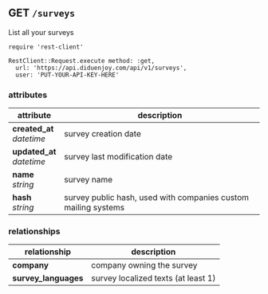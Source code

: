 ## GET `/surveys`

List all your surveys

```ruby--Rails
require 'rest-client'

RestClient::Request.execute method: :get,
  url: 'https://api.diduenjoy.com/api/v1/surveys',
  user: 'PUT-YOUR-API-KEY-HERE'
```

### attributes

attribute          | description
------------- | -------------
__created_at__<br>_datetime_  | survey creation date
__updated_at__<br>_datetime_  | survey last modification date
__name__<br>_string_  | survey name
__hash__<br>_string_  | survey public hash, used with companies custom mailing systems

### relationships

relationship          |description
------------------------------ | -------------
__company__  | company owning the survey
__survey_languages__  | survey localized texts (at least 1)